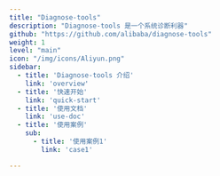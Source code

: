 ```yaml
---
title: "Diagnose-tools"
description: "Diagnose-tools 是一个系统诊断利器"
github: "https://github.com/alibaba/diagnose-tools"
weight: 1
level: "main"
icon: "/img/icons/Aliyun.png"
sidebar:
  - title: 'Diagnose-tools 介绍'  	
    link: 'overview'
  - title: '快速开始'  	
    link: 'quick-start'
  - title: '使用文档'	
    link: 'use-doc'
  - title: '使用案例'
    sub:
      - title: '使用案例1'  	
        link: 'case1'

---
```

